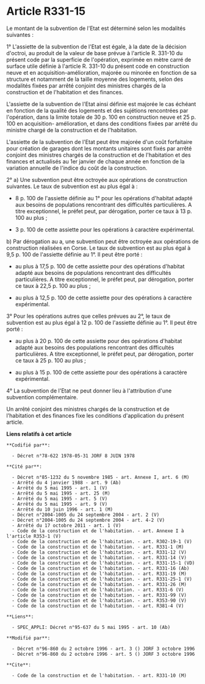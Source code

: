 # Article R331-15

Le montant de la subvention de l'Etat est déterminé selon les modalités suivantes :

1° L'assiette de la subvention de l'Etat est égale, à la date de la décision d'octroi, au produit de la valeur de base prévue
à l'article R. 331-10 du présent code par la superficie de l'opération, exprimée en mètre carré de surface utile définie à
l'article R. 331-10 du présent code en construction neuve et en acquisition-amélioration, majorée ou minorée en fonction de
sa structure et notamment de la taille moyenne des logements, selon des modalités fixées par arrêté conjoint des ministres
chargés de la construction et de l'habitation et des finances.

L'assiette de la subvention de l'Etat ainsi définie est majorée le cas échéant en fonction de la qualité des logements et des
sujétions rencontrées par l'opération, dans la limite totale de 30 p. 100 en construction neuve et 25 p. 100 en acquisition-
amélioration, et dans des conditions fixées par arrêté du ministre chargé de la construction et de l'habitation.

L'assiette de la subvention de l'Etat peut être majorée d'un coût forfaitaire pour création de garages dont les montants
unitaires sont fixés par arrêté conjoint des ministres chargés de la construction et de l'habitation et des finances et
actualisés au 1er janvier de chaque année en fonction de la variation annuelle de l'indice du coût de la construction.

2° a) Une subvention peut être octroyée aux opérations de construction suivantes. Le taux de subvention est au plus égal à :

- 8 p. 100 de l'assiette définie au 1° pour les opérations d'habitat adapté aux besoins de populations rencontrant des
difficultés particulières. A titre exceptionnel, le préfet peut, par dérogation, porter ce taux à 13 p. 100 au plus ;

- 3 p. 100 de cette assiette pour les opérations à caractère expérimental.

b) Par dérogation au a, une subvention peut être octroyée aux opérations de construction réalisées en Corse. Le taux de
subvention est au plus égal à 9,5 p. 100 de l'assiette définie au 1°. Il peut être porté :

- au plus à 17,5 p. 100 de cette assiette pour des opérations d'habitat adapté aux besoins de populations rencontrant des
difficultés particulières. A titre exceptionnel, le préfet peut, par dérogation, porter ce taux à 22,5 p. 100 au plus ;

- au plus à 12,5 p. 100 de cette assiette pour des opérations à caractère expérimental.

3° Pour les opérations autres que celles prévues au 2°, le taux de subvention est au plus égal à 12 p. 100 de l'assiette
définie au 1°. Il peut être porté :

- au plus à 20 p. 100 de cette assiette pour des opérations d'habitat adapté aux besoins des populations rencontrant des
difficultés particulières. A titre exceptionnel, le préfet peut, par dérogation, porter ce taux à 25 p. 100 au plus ;

- au plus à 15 p. 100 de cette assiette pour des opérations à caractère expérimental.

4° La subvention de l'Etat ne peut donner lieu à l'attribution d'une subvention complémentaire.

Un arrêté conjoint des ministres chargés de la construction et de l'habitation et des finances fixe les conditions
d'application du présent article.

**Liens relatifs à cet article**

	**Codifié par**:

	  - Décret n°78-622 1978-05-31 JORF 8 JUIN 1978

	**Cité par**:

	  - Décret n°85-1232 du 5 novembre 1985 - art. Annexe I, art. 6 (M)
	  - Arrêté du 4 janvier 1988 - art. 9 (Ab)
	  - Arrêté du 5 mai 1995 - art. 1 (V)
	  - Arrêté du 5 mai 1995 - art. 25 (M)
	  - Arrêté du 5 mai 1995 - art. 5 (V)
	  - Arrêté du 5 mai 1995 - art. 9 (V)
	  - Arrêté du 10 juin 1996 - art. 1 (M)
	  - Décret n°2004-1005 du 24 septembre 2004 - art. 2 (V)
	  - Décret n°2004-1005 du 24 septembre 2004 - art. 4-2 (V)
	  - Arrêté du 17 octobre 2011 - art. 1 (V)
	  - Code de la construction et de l'habitation. - art. Annexe I à l'article R353-1 (V)
	  - Code de la construction et de l'habitation. - art. R302-19-1 (V)
	  - Code de la construction et de l'habitation. - art. R331-1 (M)
	  - Code de la construction et de l'habitation. - art. R331-12 (V)
	  - Code de la construction et de l'habitation. - art. R331-14 (V)
	  - Code de la construction et de l'habitation. - art. R331-15-1 (VD)
	  - Code de la construction et de l'habitation. - art. R331-16 (Ab)
	  - Code de la construction et de l'habitation. - art. R331-19 (M)
	  - Code de la construction et de l'habitation. - art. R331-25-1 (V)
	  - Code de la construction et de l'habitation. - art. R331-26 (M)
	  - Code de la construction et de l'habitation. - art. R331-6 (V)
	  - Code de la construction et de l'habitation. - art. R331-99 (V)
	  - Code de la construction et de l'habitation. - art. R353-90 (V)
	  - Code de la construction et de l'habitation. - art. R381-4 (V)

	**Liens**:

	  - SPEC_APPLI: Décret n°95-637 du 5 mai 1995 - art. 10 (Ab)

	**Modifié par**:

	  - Décret n°96-860 du 2 octobre 1996 - art. 3 () JORF 3 octobre 1996
	  - Décret n°96-860 du 2 octobre 1996 - art. 5 () JORF 3 octobre 1996

	**Cite**:

	  - Code de la construction et de l'habitation. - art. R331-10 (M)
